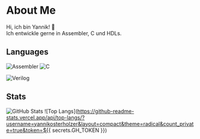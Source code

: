 # About Me

Hi, ich bin Yannik! 👋  
Ich entwickle gerne in Assembler, C und HDLs.

## Languages
![Assembler](https://img.shields.io/badge/-Assembler-525252?logo=assembler&logoColor=white&style=for-the-badge)
![C](https://img.shields.io/badge/-C-A8B9CC?logo=c&logoColor=white&style=for-the-badge)

![Verilog](https://img.shields.io/badge/-Verilog-6DA55F?logo=verilog&logoColor=white&style=for-the-badge)

## Stats
![GitHub Stats](./stats.svg)
![Top Langs](https://github-readme-stats.vercel.app/api/top-langs/?username=yannikosterholzer&layout=compact&theme=radical&count_private=true&token=${{ secrets.GH_TOKEN }})
